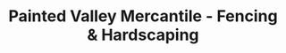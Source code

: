 ---
title: "Painted Valley Mercantile - Fencing & Hardscaping"
url: /dubois/painted-valley-mercantile-fencing-and-hardscaping/
shop: trade
---